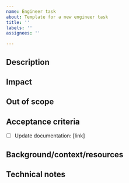 ```yaml
---
name: Engineer task
about: Template for a new engineer task
title: ''
labels: ''
assignees: ''

---
```


## Description

## Impact
<!--
Describe what completing this ticket would enable engineers to do, such as:
- Complete a user story
- Ease debugging
- Maintain/cleanup codebase for clarity or ease of comprehension
- Deliver future features quicker
-->

## Out of scope

## Acceptance criteria
- [ ] Update documentation: [link]

## Background/context/resources

## Technical notes

